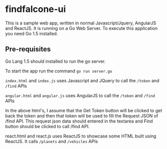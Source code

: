 # findfalcone-ui

This is a sample web app, written in normal Javascript/Jquery, AngularJS and ReactJS. It is running on a Go Web Server. To execute this application you need Go 1.5 installed.

## Pre-requisites 

Go Lang 1.5 should installed to run the go server.

To start the app run the command `go run server.go`

`index.html` and `index.js` uses Javascript and JQuery to call the  `/token` and `/find` APIs

`angular.html` and `angular.js` uses AngularJS to call the `/token` and `/find` APIs

In the above html's, I assume that the Get Token button will be clicked to get back the token and then that token will be used to fill the Request JSON of /find API. This request json data should entered in the textarea and Find button should be clicked to call /find API.



react.html and react.js uses ReactJS to showcase some HTML built using ReactJS. It calls `/planets` and `/vehicles` APIs 



